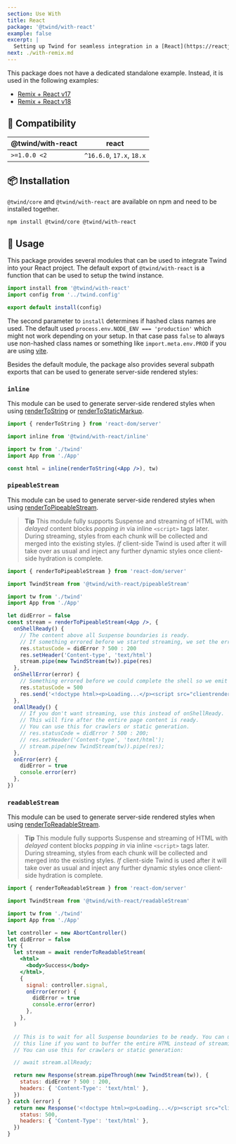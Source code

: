 ```yaml
---
section: Use With
title: React
package: '@twind/with-react'
example: false
excerpt: |
  Setting up Twind for seamless integration in a [React](https://reactjs.org) project.
next: ./with-remix.md
---
```


This package does not have a dedicated standalone example. Instead, it is used in the following examples:

- [Remix + React v17](https://github.com/tw-in-js/twind/tree/main/examples/with-remix)
- [Remix + React v18](https://github.com/tw-in-js/twind/tree/main/examples/with-remix_react-v18)

## 🤝 Compatibility

| @twind/with-react | react                     |
| ----------------- | ------------------------- |
| `>=1.0.0 <2`      | `^16.6.0`, `17.x`, `18.x` |

## 📦 Installation

`@twind/core` and `@twind/with-react` are available on npm and need to be installed together.

```sh
npm install @twind/core @twind/with-react
```

## 🙇 Usage

This package provides several modules that can be used to integrate Twind into your React project. The default export of `@twind/with-react` is a function that can be used to setup the twind instance.

```js title="twind.js"
import install from '@twind/with-react'
import config from '../twind.config'

export default install(config)
```

The second parameter to `install` determines if hashed class names are used. The default used `process.env.NODE_ENV === 'production'` which might not work depending on your setup. In that case pass `false` to always use non-hashed class names or something like `import.meta.env.PROD` if you are using [vite](https://vitejs.dev).

Besides the default module, the package also provides several subpath exports that can be used to generate server-side rendered styles:

### `inline`

This module can be used to generate server-side rendered styles when using [renderToString](https://reactjs.org/docs/react-dom-server.html#rendertostring) or [renderToStaticMarkup](https://reactjs.org/docs/react-dom-server.html#rendertostaticmarkup).

```jsx title="server.jsx" focus=3,8
import { renderToString } from 'react-dom/server'

import inline from '@twind/with-react/inline'

import tw from './twind'
import App from './App'

const html = inline(renderToString(<App />), tw)
```

### `pipeableStream`

This module can be used to generate server-side rendered styles when using [renderToPipeableStream](https://reactjs.org/docs/react-dom-server.html#rendertopipeablestream).

> **Tip**
> This module fully supports Suspense and streaming of HTML with _delayed_ content blocks _popping in_ via inline `<script>` tags later. During streaming, styles from each chunk will be collected and merged into the existing styles. _If_ client-side Twind is used after it will take over as usual and inject any further dynamic styles once client-side hydration is complete.

```jsx title="server.jsx" focus=3,15
import { renderToPipeableStream } from 'react-dom/server'

import TwindStream from '@twind/with-react/pipeableStream'

import tw from './twind'
import App from './App'

let didError = false
const stream = renderToPipeableStream(<App />, {
  onShellReady() {
    // The content above all Suspense boundaries is ready.
    // If something errored before we started streaming, we set the error code appropriately.
    res.statusCode = didError ? 500 : 200
    res.setHeader('Content-type', 'text/html')
    stream.pipe(new TwindStream(tw)).pipe(res)
  },
  onShellError(error) {
    // Something errored before we could complete the shell so we emit an alternative shell.
    res.statusCode = 500
    res.send('<!doctype html><p>Loading...</p><script src="clientrender.js"></script>')
  },
  onAllReady() {
    // If you don't want streaming, use this instead of onShellReady.
    // This will fire after the entire page content is ready.
    // You can use this for crawlers or static generation.
    // res.statusCode = didError ? 500 : 200;
    // res.setHeader('Content-type', 'text/html');
    // stream.pipe(new TwindStream(tw)).pipe(res);
  },
  onError(err) {
    didError = true
    console.error(err)
  },
})
```

### `readableStream`

This module can be used to generate server-side rendered styles when using [renderToReadableStream](https://reactjs.org/docs/react-dom-server.html#rendertoreadablestream).

> **Tip**
> This module fully supports Suspense and streaming of HTML with _delayed_ content blocks _popping in_ via inline `<script>` tags later. During streaming, styles from each chunk will be collected and merged into the existing styles. _If_ client-side Twind is used after it will take over as usual and inject any further dynamic styles once client-side hydration is complete.

```jsx title="server.jsx" focus=3,30
import { renderToReadableStream } from 'react-dom/server'

import TwindStream from '@twind/with-react/readableStream'

import tw from './twind'
import App from './App'

let controller = new AbortController()
let didError = false
try {
  let stream = await renderToReadableStream(
    <html>
      <body>Success</body>
    </html>,
    {
      signal: controller.signal,
      onError(error) {
        didError = true
        console.error(error)
      },
    },
  )

  // This is to wait for all Suspense boundaries to be ready. You can uncomment
  // this line if you want to buffer the entire HTML instead of streaming it.
  // You can use this for crawlers or static generation:

  // await stream.allReady;

  return new Response(stream.pipeThrough(new TwindStream(tw)), {
    status: didError ? 500 : 200,
    headers: { 'Content-Type': 'text/html' },
  })
} catch (error) {
  return new Response('<!doctype html><p>Loading...</p><script src="clientrender.js"></script>', {
    status: 500,
    headers: { 'Content-Type': 'text/html' },
  })
}
```
